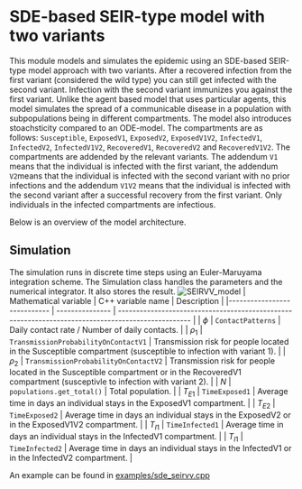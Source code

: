 # SDE-based SEIR-type model with two variants

This module models and simulates the epidemic using an SDE-based SEIR-type model approach with two variants. After a recovered infection from the first variant (considered the wild type) you can still get infected with the second variant. Infection with the second variant immunizes you against the first variant. Unlike the agent based model that uses particular agents, this model simulates the spread of a communicable disease in a population with subpopulations being in different compartments. The model also introduces stoachsticity compared to an ODE-model. The compartments are as follows: `Susceptible`,  `ExposedV1`, `ExposedV2`, `ExposedV1V2`,  `InfectedV1`, `InfectedV2`, `InfectedV1V2`, `RecoveredV1`, `RecoveredV2` and `RecoveredV1V2`. The compartments are addended by the relevant variants. The addendum `V1` means that the individual is infected with the first variant, the addendum `V2`means that the individual is infected with the second variant with no prior infections and the addendum `V1V2` means that the individual is infected with the second variant after a successful recovery from the first variant. Only individuals in the infected compartments are infectious. 

Below is an overview of the model architecture.



## Simulation

The simulation runs in discrete time steps using an Euler-Maruyama integration scheme. The Simulation class handles the parameters and the numerical integrator. It also stores the result. 
![SEIRVV_model](https://github.com/user-attachments/assets/8bb70557-071e-4ec0-8e5a-81380eb2086c)
| Mathematical variable                   | C++ variable name | Description |
|---------------------------- | --------------- | -------------------------------------------------------------------------------------------------- |
| $\phi$                      |  `ContactPatterns`               | Daily contact rate / Number of daily contacts. |
| $\rho_1$                      |  `TransmissionProbabilityOnContactV1`               | Transmission risk for people located in the Susceptible compartment (susceptible to infection with variant 1). |
| $\rho_2$                      |  `TransmissionProbabilityOnContactV2`               | Transmission risk for people located in the Susceptible compartment or in the RecoveredV1 compartment (susceptivle to infection with variant 2). |
| $N$                         | `populations.get_total()`   | Total population. |
| $T_{E1}$                    |  `TimeExposed1`               | Average time in days an individual stays in the ExposedV1 compartment. |
| $T_{E2}$                    |  `TimeExposed2`               | Average time in days an individual stays in the ExposedV2 or in the ExposedV1V2 compartment. |
| $T_{I1}$                    |  `TimeInfected1`               | Average time in days an individual stays in the InfectedV1 compartment. |
| $T_{I1}$                    |  `TimeInfected2`               | Average time in days an individual stays in the InfectedV1 or in the InfectedV2 compartment. |

An example can be found in [examples/sde_seirvv.cpp](../../examples/sde_seirvv.cpp)